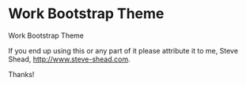# Work Bootstrap Theme
Work Bootstrap Theme

If you end up using this or any part of it please attribute it to me, Steve Shead, http://www.steve-shead.com.

Thanks!
